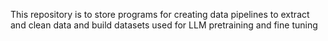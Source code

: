 This repository is to store programs for creating data pipelines to extract and clean data and build datasets used for LLM pretraining and fine tuning 